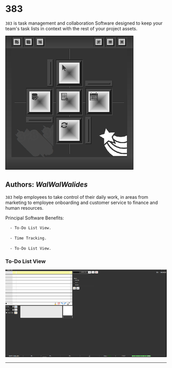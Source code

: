 # 383
`383` is task management and collaboration Software designed to keep your team's task lists in context with the rest of your project assets.


![](Img/383_2.png)


**Authors:**  *WalWalWalides*
------

`383` help employees to take control of their daily work, in areas from marketing to employee onboarding and customer service to finance and human resources.


Principal Software Benefits:

      - To-Do List View.

      - Time Tracking.

      - To-Do List View.

    
### To-Do List View
![](Img/383_4.png)


------

